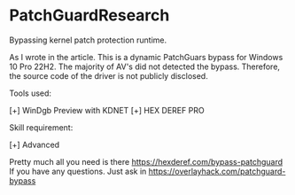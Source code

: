 # PatchGuardResearch
Bypassing kernel patch protection runtime.

As I wrote in the article. This is a dynamic PatchGuars bypass for Windows 10 Pro 22H2. The majority of AV's did not detected the bypass. Therefore, the source code of the driver is not publicly disclosed.

Tools used:

[+] WinDgb Preview with KDNET
[+] HEX DEREF PRO

Skill requirement:

[+] Advanced

Pretty much all you need is there https://hexderef.com/bypass-patchguard
If you have any questions. Just ask in https://overlayhack.com/patchguard-bypass


